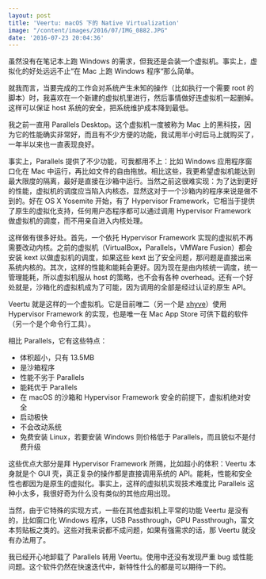 ```yaml
---
layout: post
title: 'Veertu: macOS 下的 Native Virtualization'
image: "/content/images/2016/07/IMG_0882.JPG"
date: '2016-07-23 20:04:36'
---
```


虽然没有在笔记本上跑 Windows 的需求，但我还是会装一个虚拟机。事实上，虚拟化的好处远远不止“在 Mac 上跑 Windows 程序“那么简单。

就我而言，当要完成的工作会对系统产生未知的操作（比如执行一个需要 root 的脚本）时，我喜欢在一个新建的虚拟机里进行，然后事情做好连虚拟机一起删掉。这样可以保证 host 系统的安全，把系统维护成本降到最低。

我之前一直用 Parallels Desktop。这个虚拟机一度被称为 Mac 上的黑科技，因为它的性能确实非常好，而且有不少方便的功能，我试用半小时后马上就购买了，一年半以来也一直表现良好。

事实上，Parallels 提供了不少功能，可我都用不上：比如 Windows 应用程序窗口化在 Mac 中运行，再比如文件的自由拖放。相比这些，我更希望虚拟机能达到最大限度的隔离，最好是直接在沙箱中运行。当然之前这很难实现：为了达到更好的性能，虚拟机的调度应当陷入内核态，显然这对于一个沙箱内的程序来说是做不到的。好在 OS X Yosemite 开始，有了 Hypervisor Framework，它相当于提供了原生的虚拟化支持，任何用户态程序都可以通过调用 Hypervisor Framework 做虚拟机的调度，而不用亲自进入内核处理。

这样做有很多好处。首先，一个依托 Hypervisor Framework 实现的虚拟机不再需要改动内核。之前的虚拟机（VirtualBox，Parallels，VMWare Fusion）都会安装 kext 以做虚拟机的调度，如果这些 kext 出了安全问题，那问题是直接出来系统内核的。其次，这样的性能和能耗会更好。因为现在是由内核统一调度，统一管理能耗，所以虚拟机服从 host 的策略，也不会有各种 overhead。还有一个好处就是，沙箱化的虚拟机成为了可能，因为调用的全部是经过认证的原生 API。

Veertu 就是这样的一个虚拟机。它是目前唯二（另一个是 [xhyve](https://github.com/mist64/xhyve)）使用 Hypervisor Framework 的实现，也是唯一在 Mac App Store 可供下载的软件（另一个是个命令行工具）。

相比 Parallels，它有这些特点：

* 体积超小，只有 13.5MB
* 是沙箱程序
* 性能不劣于 Parallels
* 能耗优于 Parallels
* 在 macOS 的沙箱和 Hypervisor Framework 安全的前提下，虚拟机绝对安全
* 启动极快
* 不会改动系统
* 免费安装 Linux，若要安装 Windows 则价格低于 Parallels，而且貌似不是付费升级

这些优点大部分是拜 Hypervisor Framework 所赐，比如超小的体积：Veertu 本身就是个 GUI 壳，真正复杂的操作都是直接调用系统的 API。能耗，性能和安全性也都因为是原生的虚拟化。事实上，这样的虚拟机实现技术难度比 Parallels 这种小太多，我很好奇为什么没有类似的其他应用出现。

当然，由于它特殊的实现方式，一些在其他虚拟机上平常的功能 Veertu 是没有的，比如窗口化 Windows 程序，USB Passthrough，GPU Passthrough，富文本剪贴板之类的。这些对我来说都不成问题，如果有强需求的话，那 Veertu 就没有办法用了。

我已经开心地卸载了 Parallels 转用 Veertu。使用中还没有发现严重 bug 或性能问题。这个软件仍然在快速迭代中，新特性什么的都是可以期待一下的。
